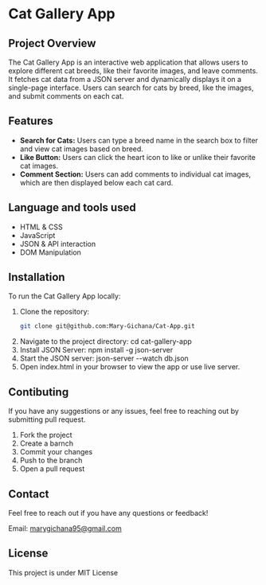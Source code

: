 # Cat Gallery App

## Project Overview

The Cat Gallery App is an interactive web application that allows users to explore different cat breeds, like their favorite images, and leave comments. It fetches cat data from a JSON server and dynamically displays it on a single-page interface. Users can search for cats by breed, like the images, and submit comments on each cat.

## Features

- **Search for Cats:** Users can type a breed name in the search box to filter and view cat images based on breed.
- **Like Button:** Users can click the heart icon to like or unlike their favorite cat images.
- **Comment Section:** Users can add comments to individual cat images, which are then displayed below each cat card.

## Language and tools used

- HTML & CSS
- JavaScript
- JSON & API interaction
- DOM Manipulation

## Installation

To run the Cat Gallery App locally:

1. Clone the repository:
   ```bash
   git clone git@github.com:Mary-Gichana/Cat-App.git
   ```
2. Navigate to the project directory:
   cd cat-gallery-app
3. Install JSON Server:
   npm install -g json-server
4. Start the JSON server:
   json-server --watch db.json
5. Open index.html in your browser to view the app or use live server.

## Contibuting

If you have any suggestions or any issues, feel free to reaching out by submitting pull request.

1. Fork the project
2. Create a barnch
3. Commit your changes
4. Push to the branch
5. Open a pull request

## Contact

Feel free to reach out if you have any questions or feedback!

Email: marygichana95@gmail.com

## License

This project is under MIT License
